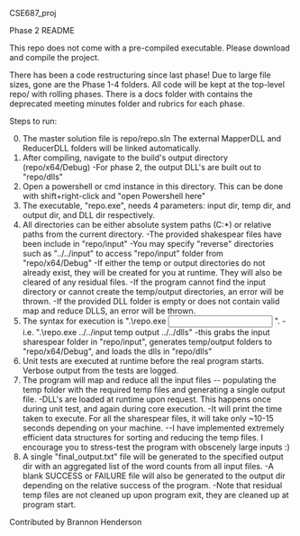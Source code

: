 CSE687_proj

Phase 2 README

This repo does not come with a pre-compiled executable. Please download and compile the project.

There has been a code restructuring since last phase! Due to large file sizes, gone are the Phase 1-4 folders. All code will be kept at the top-level repo/ with rolling phases.
There is a docs folder with contains the deprecated meeting minutes folder and rubrics for each phase.

Steps to run:

0. The master solution file is repo/repo.sln The external MapperDLL and ReducerDLL folders will be linked automatically.
1. After compiling, navigate to the build's output directory (repo/x64/Debug)
    -For phase 2, the output DLL's are built out to "repo/dlls" 
2. Open a powershell or cmd instance in this directory. This can be done with shift+right-click and "open Powershell here"
3. The executable, "repo.exe", needs 4 parameters: input dir, temp dir, and output dir, and DLL dir respectively.
4. All directories can be either absolute system paths (C:\*) or relative paths from the current directory.
    -The provided shakespear files have been include in "repo/input"
    -You may specify "reverse" directories such as "../../input" to access "repo/input" folder from "repo/x64/Debug"
    -If either the temp or output directories do not already exist, they will be created for you at runtime. They will also be cleared of any residual files.
    -If the program cannot find the input directory or cannot create the temp/output directories, an error will be thrown.
    -If the provided DLL folder is empty or does not contain valid map and reduce DLLS, an error will be thrown.
5. The syntax for execution is ".\repo.exe <input dir> <temp dir> <output dir> <DLL dir>".
    -i.e. ".\repo.exe ../../input temp output ../../dlls" 
    -this grabs the input sharespear folder in "repo/input", generates temp/output folders to "repo/x64/Debug", and loads the dlls in "repo/dlls"
6. Unit tests are executed at runtime before the real program starts. Verbose output from the tests are logged.
7. The program will map and reduce all the input files -- populating the temp folder with the required temp files and generating a single output file.
    -DLL's are loaded at runtime upon request. This happens once during unit test, and again during core execution.
    -It will print the time taken to execute. For all the sharespear files, it will take only ~10-15 seconds depending on your machine.
        --I have implemented extremely efficient data structures for sorting and reducing the temp files. I encourage you to stress-test the program with obscenely large inputs :)
8. A single "final_output.txt" file will be generated to the specified output dir with an aggregated list of the word counts from all input files.
    -A blank SUCCESS or FAILURE file will also be generated to the output dir depending on the relative success of the program.
    -Note that residual temp files are not cleaned up upon program exit, they are cleaned up at program start.

Contributed by Brannon Henderson
